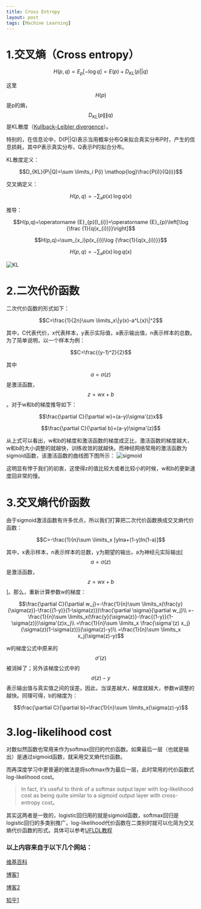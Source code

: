 ```yaml
---
title: Cross Entropy
layout: post
tags: [Machine Learning]
---
```



# 1.交叉熵（Cross entropy）


$$H(p,q)=E_p[-\mathop{log} q]=E(p)+D_{KL}(p||q)$$


这里 $$H(p)$$ 是p的熵，$$D_{KL}(p\|\|q)$$是KL散度（[Kullback–Leibler divergence](https://en.wikipedia.org/wiki/Kullback%E2%80%93Leibler_divergence)）。


特别的，在信息论中，D(P\|\|Q)表示当用概率分布Q来拟合真实分布P时，产生的信息损耗，其中P表示真实分布，Q表示P的拟合分布。

KL散度定义：

$$D_{KL}(P\|Q)=\sum \limits_i P(i) \mathop{log}\frac{P(i)}{Q(i)}$$

交叉熵定义：

$$H(p,q)=-\sum_{x}p(x)\,\log q(x)$$


推导：

$$H(p,q)=\operatorname {E}_{p}[l_{i}]=\operatorname {E}_{p}\left[\log {\frac  {1}{q(x_{i})}}\right]$$

$$H(p,q)=\sum_{x_i}p(x_{i})\log {\frac{1}{q(x_{i})}}$$

$$H(p,q)=-\sum_{x}p(x)\,\log q(x)$$


![KL](\blog\images\post-covers\2017-01-05-corss-entropy.jpg)

# 2.二次代价函数

二次代价函数的形式如下：

$$C=\frac{1}{2n}\sum \limits_x\|y(x)-a^L(x)\|^2$$

其中，C代表代价，x代表样本，y表示实际值，a表示输出值，n表示样本的总数。为了简单说明，以一个样本为例：

$$C=\frac{(y-1)^2}{2}$$

其中$$a=\sigma(z)$$是激活函数，$$z=wx+b$$。对于w和b的梯度推导如下：

$$\frac{\partial C}{\partial w}=(a-y)\sigma'(z)x$$

$$\frac{\partial C}{\partial b}=(a-y)\sigma'(z)$$

从上式可以看出，w和b的梯度和激活函数的梯度成正比，激活函数的梯度越大，w和b的大小调整的就越快，训练收敛的就越快。而神经网络常用的激活函数为sigmoid函数，该激活函数的曲线图下图所示：
![sigmoid](http://img.blog.csdn.net/20160402165516510)

这明显有悖于我们的初衷，这使得z的值比较大或者比较小的时候，w和b的更新速度回非常的慢。

# 3.交叉熵代价函数

由于sigmoid激活函数有许多优点，所以我们打算把二次代价函数换成交叉熵代价函数：

$$C=-\frac{1}{n}\sum \limits_x [ylna+(1-y)ln(1-a)]$$

其中，x表示样本，n表示样本的总数，y为期望的输出，a为神经元实际输出[$$a=\sigma(z)$$是激活函数，$$z=wx+b$$]。那么，重新计算参数w的梯度：

$$\frac{\partial C}{\partial w_j}=-\frac{1}{n}\sum \limits_x(\frac{y}{\sigma(z)}-\frac{(1-y)}{1-\sigma(z)})\frac{\partial \sigma}{\partial w_j}\\
=-\frac{1}{n}\sum \limits_x(\frac{y}{\sigma(z)}-\frac{(1-y)}{1-\sigma(z)})\sigma'(z)x_j\\
=\frac{1}{n}\sum \limits_x \frac{\sigma'(z) x_j}{\sigma(z)(1-\sigma(z))}(\sigma(z)-y)\\
=\frac{1}{n}\sum \limits_x x_j(\sigma(z)-y)$$

w的梯度公式中原来的$$\sigma'(z)$$被消掉了；另外该梯度公式中的$$\sigma(z)-y$$表示输出值与真实值之间的误差。因此，当误差越大，梯度就越大，参数w调整的越快。同理可得，b的梯度为：

$$\frac{\partial C}{\partial b}=\frac{1}{n}\sum \limits_x(\sigma(z)-y)$$

# 3.log-likelihood cost

对数似然函数也常用来作为softmax回归的代价函数。如果最后一层（也就是输出）是通过sigmoid函数，就采用交叉熵代价函数。

而再深度学习中更普遍的做法是将softmax作为最后一层，此时常用的代价函数式log-likelihood cost。

> In fact, it’s useful to think of a softmax output layer with log-likelihood cost as being quite similar to a sigmoid output layer with cross-entropy cost。

其实这两者是一致的，logistic回归用的就是sigmoid函数，softmax回归是logistic回归的多类别推广。log-likelihood代价函数在二类别时就可以化简为交叉熵代价函数的形式。具体可以参考[UFLDL教程](http://deeplearning.stanford.edu/wiki/index.php/Softmax%E5%9B%9E%E5%BD%92)

### 以上内容来自于以下几个网站：

[维基百科](https://en.wikipedia.org/wiki/Cross_entropy)

[博客1](http://blog.csdn.net/u012162613/article/details/44239919)

[博客2](http://blog.csdn.net/u014313009/article/details/51043064)

[知乎1](https://www.zhihu.com/question/41252833)